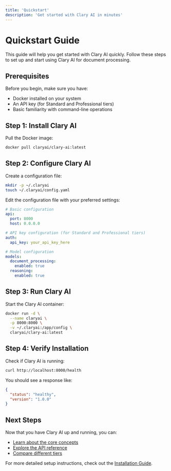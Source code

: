 ```yaml
---
title: 'Quickstart'
description: 'Get started with Clary AI in minutes'
---
```


# Quickstart Guide

This guide will help you get started with Clary AI quickly. Follow these steps to set up and start using Clary AI for document processing.

## Prerequisites

Before you begin, make sure you have:

- Docker installed on your system
- An API key (for Standard and Professional tiers)
- Basic familiarity with command-line operations

## Step 1: Install Clary AI

Pull the Docker image:

```bash
docker pull claryai/clary-ai:latest
```

## Step 2: Configure Clary AI

Create a configuration file:

```bash
mkdir -p ~/.claryai
touch ~/.claryai/config.yaml
```

Edit the configuration file with your preferred settings:

```yaml
# Basic configuration
api:
  port: 8000
  host: 0.0.0.0

# API key configuration (for Standard and Professional tiers)
auth:
  api_key: your_api_key_here

# Model configuration
models:
  document_processing:
    enabled: true
  reasoning:
    enabled: true
```

## Step 3: Run Clary AI

Start the Clary AI container:

```bash
docker run -d \
  --name claryai \
  -p 8000:8000 \
  -v ~/.claryai:/app/config \
  claryai/clary-ai:latest
```

## Step 4: Verify Installation

Check if Clary AI is running:

```bash
curl http://localhost:8000/health
```

You should see a response like:

```json
{
  "status": "healthy",
  "version": "1.0.0"
}
```

## Next Steps

Now that you have Clary AI up and running, you can:

- [Learn about the core concepts](/concepts/document-processing/index)
- [Explore the API reference](/api-reference/overview)
- [Compare different tiers](/tiers/overview)

For more detailed setup instructions, check out the [Installation Guide](/installation).
